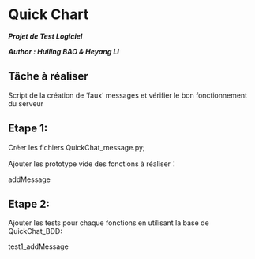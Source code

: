 # Quick Chart
_**Projet de Test Logiciel**_

_**Author : Huiling BAO & Heyang LI**_

Tâche à réaliser
--
 Script de la création de ‘faux’ messages et vérifier le bon fonctionnement du serveur 
 
Etape 1: 
--
Créer les fichiers QuickChat_message.py;
	
Ajouter les prototype vide des fonctions à réaliser： 

addMessage
	
Etape 2:
--
Ajouter les tests pour chaque fonctions en utilisant la base de QuickChat_BDD: 

test1_addMessage

